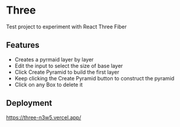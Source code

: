 # Three

Test project to experiment with React Three Fiber

## Features

- Creates a pyrmaid layer by layer
- Edit the input to select the size of base layer
- Click Create Pyramid to build the first layer
- Keep clicking the Create Pyramid button to construct the pyramid
- Click on any Box to delete it

## Deployment

https://three-n3w5.vercel.app/
